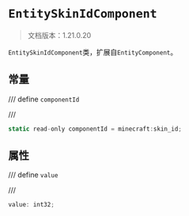 # `EntitySkinIdComponent`

> 文档版本：1.21.0.20

`EntitySkinIdComponent`类，扩展自`EntityComponent`。

## 常量

/// define
`componentId`


///

```js
static read-only componentId = minecraft:skin_id;
```


## 属性

/// define
`value`


///

```js
value: int32;
```

